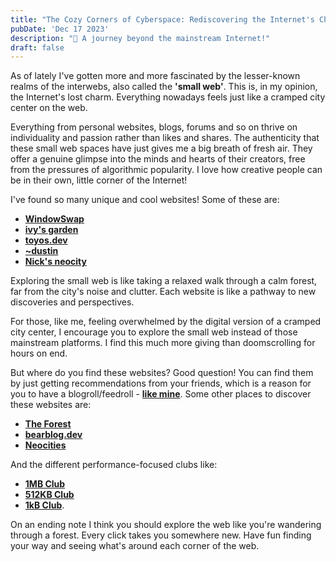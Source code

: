 ```yaml
---
title: "The Cozy Corners of Cyberspace: Rediscovering the Internet's Charm"
pubDate: 'Dec 17 2023'
description: "🌌 A journey beyond the mainstream Internet!"
draft: false
---
```


As of lately I've gotten more and more fascinated by the lesser-known realms of the interwebs, also called the **'small web'**. This is, in my opinion, the Internet's lost charm. Everything nowadays feels just like a cramped city center on the web. 

Everything from personal websites, blogs, forums and so on thrive on individuality and passion rather than likes and shares. The authenticity that these small web spaces have just gives me a big breath of fresh air. They offer a genuine glimpse into the minds and hearts of their creators, free from the pressures of algorithmic popularity. I love how creative people can be in their own, little corner of the Internet!

I've found so many unique and cool websites! Some of these are:

- [**WindowSwap**](https://www.window-swap.com/)
- [**ivy's garden**](https://randomivysaur.bearblog.dev/)
- [**toyos.dev**](https://toyos.dev/)
- [**~dustin**](https://tilde.town/~dustin/)
- [**Nick's neocity**](https://starrs.neocities.org/tinyspace/?e=/tinyspace/home)

Exploring the small web is like taking a relaxed walk through a calm forest, far from the city's noise and clutter. Each website is like a pathway to new discoveries and perspectives.

For those, like me, feeling overwhelmed by the digital version of a cramped city center, I encourage you to explore the small web instead of those mainstream platforms. I find this much more giving than doomscrolling for hours on end.

But where do you find these websites? Good question! You can find them by just getting recommendations from your friends, which is a reason for you to have a blogroll/feedroll - [**like mine**](/bookmarks). Some other places to discover these websites are:

- [**The Forest**](https://theforest.link/)
- [**bearblog.dev**](https://bearblog.dev/)
- [**Neocities**](https://neocities.org/browse)

And the different performance-focused clubs like: 
- [**1MB Club**](https://1mb.club/) 
- [**512KB Club**](https://512kb.club/) 
- [**1kB Club**](https://1kb.club/).

On an ending note I think you should explore the web like you're wandering through a forest. Every click takes you somewhere new. Have fun finding your way and seeing what's around each corner of the web.